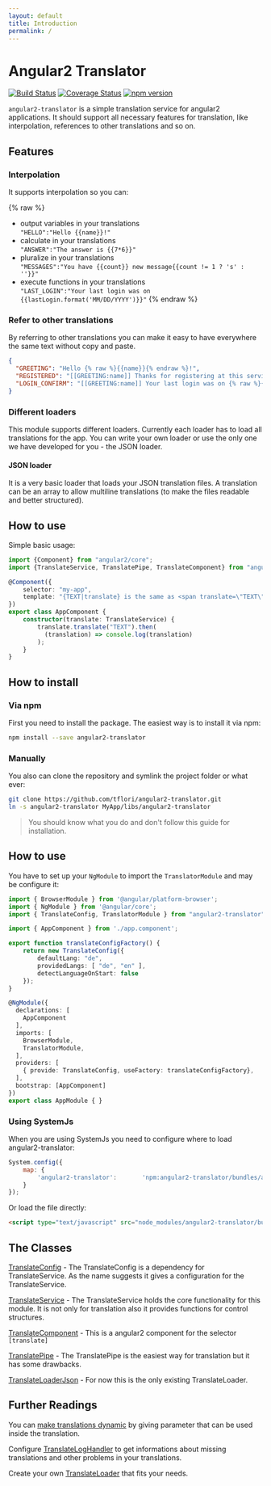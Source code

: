 ```yaml
---
layout: default
title: Introduction
permalink: /
---
```

# Angular2 Translator

[![Build Status](https://travis-ci.org/tflori/angular2-translator.svg?branch=master)](https://travis-ci.org/tflori/angular2-translator)
[![Coverage Status](https://coveralls.io/repos/github/tflori/angular2-translator/badge.svg?branch=master)](https://coveralls.io/github/tflori/angular2-translator?branch=master)
[![npm version](https://badge.fury.io/js/angular2-translator.svg)](https://badge.fury.io/js/angular2-translator)

`angular2-translator` is a simple translation service for angular2 applications. It should support all necessary
features for translation, like interpolation, references to other translations and so on.

## Features

### Interpolation

It supports interpolation so you can:

{% raw %}
- output variables in your translations  
  `"HELLO":"Hello {{name}}!"`
- calculate in your translations  
  `"ANSWER":"The answer is {{7*6}}"`
- pluralize in your translations  
  `"MESSAGES":"You have {{count}} new message{{count != 1 ? 's' : ''}}"`
- execute functions in your translations  
  `"LAST_LOGIN":"Your last login was on {{lastLogin.format('MM/DD/YYYY')}}"`
{% endraw %}
  
### Refer to other translations

By referring to other translations you can make it easy to have everywhere the same text without copy and paste.

```json
{
  "GREETING": "Hello {% raw %}{{name}}{% endraw %}!",
  "REGISTERED": "[[GREETING:name]] Thanks for registering at this service.",
  "LOGIN_CONFIRM": "[[GREETING:name]] Your last login was on {% raw %}{{lastLogin.format('L')}}{% endraw %}."
}
```

### Different loaders

This module supports different loaders. Currently each loader has to load all translations for the app. You can write
your own loader or use the only one we have developed for you - the JSON loader.

#### JSON loader

It is a very basic loader that loads your JSON translation files. A translation can be an array to allow multiline
translations (to make the files readable and better structured).

## How to use

Simple basic usage:

```ts
import {Component} from "angular2/core";
import {TranslateService, TranslatePipe, TranslateComponent} from "angular2-translator";

@Component({
    selector: "my-app",
    template: "{TEXT|translate} is the same as <span translate=\"TEXT\"></span>"
})
export class AppComponent {
    constructor(translate: TranslateService) {
        translate.translate("TEXT").then(
          (translation) => console.log(translation)
        );
    }
}
```

## How to install

### Via npm

First you need to install the package. The easiest way is to install it via npm:

```bash
npm install --save angular2-translator
```

### Manually

You also can clone the repository and symlink the project folder or what ever:

```bash
git clone https://github.com/tflori/angular2-translator.git
ln -s angular2-translator MyApp/libs/angular2-translator
```

> You should know what you do and don't follow this guide for installation.

## How to use

You have to set up your `NgModule` to import the `TranslatorModule` and may be configure it:

```ts
import { BrowserModule } from '@angular/platform-browser';
import { NgModule } from '@angular/core';
import { TranslateConfig, TranslatorModule } from "angular2-translator";

import { AppComponent } from './app.component';

export function translateConfigFactory() {
    return new TranslateConfig({
        defaultLang: "de",
        providedLangs: [ "de", "en" ],
        detectLanguageOnStart: false
    });
}

@NgModule({
  declarations: [
    AppComponent
  ],
  imports: [
    BrowserModule,
    TranslatorModule,
  ],
  providers: [
    { provide: TranslateConfig, useFactory: translateConfigFactory},
  ],
  bootstrap: [AppComponent]
})
export class AppModule { }
```

### Using SystemJs

When you are using SystemJs you need to configure where to load angular2-translator:

```js
System.config({
    map: {
        'angular2-translator':       'npm:angular2-translator/bundles/angular2-translator.js'
    }
});
```
 
Or load the file directly:

```html
<script type="text/javascript" src="node_modules/angular2-translator/bundles/angular2-translator.js"></script>
```


## The Classes

[TranslateConfig](TranslateConfig.html) - 
The TranslateConfig is a dependency for TranslateService. As the name suggests it gives a configuration for the TranslateService.

[TranslateService](TranslateService.html) - 
The TranslateService holds the core functionality for this module. It is not only for translation also
it provides functions for control structures.

[TranslateComponent](TranslateComponent.html) - 
This is a angular2 component for the selector `[translate]`

[TranslatePipe](TranslatePipe.html) - 
The TranslatePipe is the easiest way for translation but it has some drawbacks.

[TranslateLoaderJson](TranslateLoaderJson.html) - 
For now this is the only existing TranslateLoader.

## Further Readings

You can [make translations dynamic](dynamize.html) by giving parameter that can be used inside the translation.

Configure [TranslateLogHandler](TranslateLogHandler.html) to get informations about missing translations and other problems in your translations.

Create your own [TranslateLoader](TranslateLoader.html) that fits your needs.
